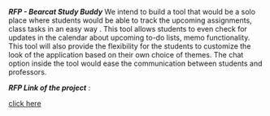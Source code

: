 ***RFP - Bearcat Study Buddy***
We intend to build a tool that would be a solo place where students would be able to track the upcoming assignments, class tasks in an easy way . This tool allows students to even check for updates in the calendar about upcoming to-do lists, memo functionality. This tool will also provide the flexibility for the students to customize the look of the application based on their own choice of themes. The chat option inside the tool would ease the communication between students and professors.

***RFP Link of the project*** :

[click here](https://github.com/Maruthi158/691-01-F21-RFP-Group2/blob/main/rfp-study.md)
